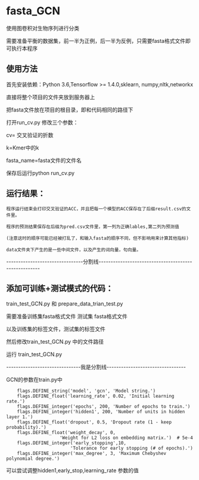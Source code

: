 # fasta_GCN
使用图卷积对生物序列进行分类

需要准备平衡的数据集，前一半为正例，后一半为反例，只需要fasta格式文件即可执行本程序

## 使用方法
 
  首先安装依赖：Python 3.6,Tensorflow >= 1.4.0,sklearn, numpy,nltk,networkx
 
  直接将整个项目的文件夹放到服务器上
  
  把fasta文件放在项目的根目录，即和代码相同的路径下
  
  打开run_cv.py 修改三个参数：
  
  cv= 交叉验证的折数
  
  k=Kmer中的k
  
  fasta_name=fasta文件的文件名
  
  保存后运行python run_cv.py
 
 ## 运行结果：
 
    程序运行结束会打印交叉验证的ACC，并且把每一个模型的ACC保存在了后缀result.csv的文件里。
    
    程序的预测结果保存在后缀为pred.csv文件里，第一列为正确lables,第二列为预测值
    
    (注意这时的顺序可能已经被打乱了，和输入fasta的顺序不同，但不影响用来计算其他指标)
    
    data文件夹下产生的是一些中间文件，以及产生的词向量，句向量。

--------------------------------分割线-----------------------------------------------------

## 添加可训练+测试模式的代码：

train_test_GCN.py 和 prepare_data_trian_test.py

需要准备训练集fasta格式文件 测试集 fasta格式文件

以及训练集的标签文件，测试集的标签文件

然后修改train_test_GCN.py 中的文件路径

运行 train_test_GCN.py 

-------------------------------我是分割线---------------------------------

GCN的参数在train.py中

        flags.DEFINE_string('model', 'gcn', 'Model string.')
        flags.DEFINE_float('learning_rate', 0.02, 'Initial learning rate.')
        flags.DEFINE_integer('epochs', 200, 'Number of epochs to train.')
        flags.DEFINE_integer('hidden1', 200, 'Number of units in hidden layer 1.')
        flags.DEFINE_float('dropout', 0.5, 'Dropout rate (1 - keep probability).')
        flags.DEFINE_float('weight_decay', 0,
                        'Weight for L2 loss on embedding matrix.')  # 5e-4
        flags.DEFINE_integer('early_stopping',10,
                            'Tolerance for early stopping (# of epochs).')
        flags.DEFINE_integer('max_degree', 3, 'Maximum Chebyshev polynomial degree.')

可以尝试调整hidden1,early_stop,learning_rate 参数的值
